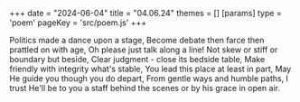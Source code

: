 +++
date = "2024-06-04"
title = "04.06.24"
themes = []
[params]
  type = 'poem'
  pageKey = 'src/poem.js'
+++

Politics made a dance upon a stage,
Become debate then farce then prattled on with age,
Oh please just talk along a line!
Not skew or stiff or boundary but beside,
Clear judgment - close its bedside table,
Make friendly with integrity what's stable,
You lead this place at least in part,
May He guide you though you do depart,
From gentle ways and humble paths,
I trust He'll be to you a staff
behind the scenes or by his grace in open air.
